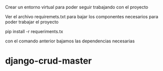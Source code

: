 
Crear un entorno virtual para poder seguir trabajando con el proyecto

Ver el archivo requiremets.txt para bajar los componentes necesarios para 
poder trabajar el proyecto

pip install -r requeriments.tx 

con el comando anterior bajamos las dependencias necesarias
# django-crud-master
